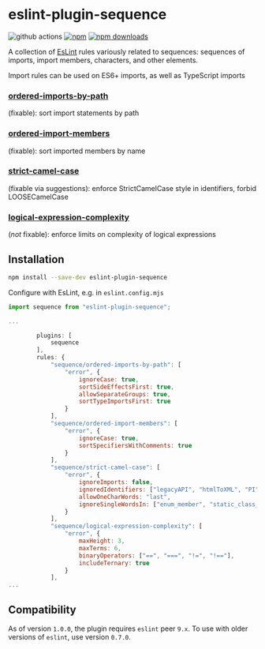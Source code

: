# eslint-plugin-sequence

![github actions](https://github.com/adashrod/eslint-plugin-sequence/actions/workflows/node.js.yml/badge.svg)
[![npm](https://img.shields.io/npm/v/eslint-plugin-sequence.svg)](https://www.npmjs.com/package/eslint-plugin-sequence)
[![npm downloads](https://img.shields.io/npm/dt/eslint-plugin-sequence.svg?maxAge=2592000)](https://www.npmtrends.com/eslint-plugin-sequence)

A collection of [EsLint](https://github.com/eslint/eslint) rules variously related to sequences: sequences of imports, import members, characters, and other elements.

Import rules can be used on ES6+ imports, as well as TypeScript imports

### [ordered-imports-by-path](https://github.com/adashrod/eslint-plugin-sequence/tree/main/src/docs/ordered-imports-by-path.md)
(fixable): sort import statements by path
### [ordered-import-members](https://github.com/adashrod/eslint-plugin-sequence/tree/main/src/docs/ordered-import-members.md)
(fixable): sort imported members by name
### [strict-camel-case](https://github.com/adashrod/eslint-plugin-sequence/tree/main/src/docs/strict-camel-case.md)
(fixable via suggestions): enforce StrictCamelCase style in identifiers, forbid LOOSECamelCase
### [logical-expression-complexity](https://github.com/adashrod/eslint-plugin-sequence/tree/main/src/docs/logical-expression-complexity.md)
(*not* fixable): enforce limits on complexity of logical expressions

## Installation

```bash
npm install --save-dev eslint-plugin-sequence
```

Configure with EsLint, e.g. in `eslint.config.mjs`
```javascript
import sequence from "eslint-plugin-sequence";

...

        plugins: [
            sequence
        ],
        rules: {
            "sequence/ordered-imports-by-path": [
                "error", {
                    ignoreCase: true,
                    sortSideEffectsFirst: true,
                    allowSeparateGroups: true,
                    sortTypeImportsFirst: true
                }
            ],
            "sequence/ordered-import-members": [
                "error", {
                    ignoreCase: true,
                    sortSpecifiersWithComments: true
                }
            ],
            "sequence/strict-camel-case": [
                "error", {
                    ignoreImports: false,
                    ignoredIdentifiers: ["legacyAPI", "htmlToXML", "PI", "TAU", "EPSILON"],
                    allowOneCharWords: "last",
                    ignoreSingleWordsIn: ["enum_member", "static_class_field"]
                }
            ],
            "sequence/logical-expression-complexity": [
                "error", {
                    maxHeight: 3,
                    maxTerms: 6,
                    binaryOperators: ["==", "===", "!=", "!=="],
                    includeTernary: true
                }
            ],
...
```

## Compatibility

As of version `1.0.0`, the plugin requires `eslint` peer `9.x`. To use with older versions of `eslint`, use version `0.7.0`.